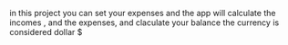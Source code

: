 in this project you can set your expenses and the app will calculate the incomes ,
and the expenses, and claculate your balance 
the currency is considered dollar $